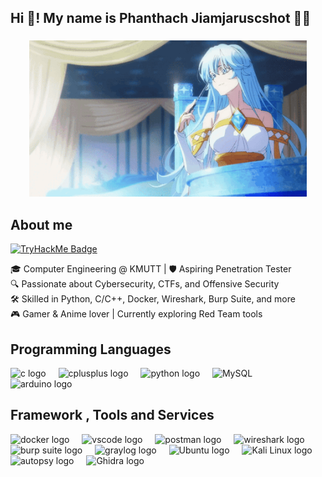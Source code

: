 <h2 align="left">Hi 👋! My name is Phanthach Jiamjaruscshot 🐱‍💻</h2>

###

<div align="center">
  <img src="tsue-to-tsurugi.gif" height="250" alt="Elfaria GIF" />
</div>

###

<h2 align="left">About me</h2>

[![TryHackMe Badge](https://tryhackme-badges.s3.amazonaws.com/proai.png)](https://tryhackme.com/p/proai)

<p align="left">🎓 Computer Engineering @ KMUTT | 🛡️ Aspiring Penetration Tester<br>🔍 Passionate about Cybersecurity, CTFs, and Offensive Security<br>🛠️ Skilled in Python, C/C++, Docker, Wireshark, Burp Suite, and more<br>🎮 Gamer & Anime lover | Currently exploring Red Team tools</p>

###

<h2 align="left">Programming Languages</h2>

<div align="left">
  <img src="https://cdn.jsdelivr.net/gh/devicons/devicon/icons/c/c-original.svg" height="60" alt="c logo" title="C"/>
  <img width="12" />
  <img src="https://cdn.jsdelivr.net/gh/devicons/devicon/icons/cplusplus/cplusplus-original.svg" height="60" alt="cplusplus logo" title="C++"/>
  <img width="12" />
  <img src="https://cdn.jsdelivr.net/gh/devicons/devicon/icons/python/python-original.svg" height="60" alt="python logo" title="Python"/>
  <img width="12" />
  <img src="https://raw.githubusercontent.com/marwin1991/profile-technology-icons/refs/heads/main/icons/mysql.png" height="60" alt="MySQL" title="MySQL"/>
  <img width="12" />
  <img src="https://cdn.jsdelivr.net/gh/devicons/devicon/icons/arduino/arduino-original.svg" height="60" alt="arduino logo" title="Arduino" />
  <img width="12" />
</div>

###

<h2 align="left">Framework , Tools and Services</h2>

<div align="left">
  <img src="https://cdn4.iconfinder.com/data/icons/logos-and-brands/512/97_Docker_logo_logos-512.png" height="60" alt="docker logo" />
  <img width="12" />
  <img src="https://cdn.jsdelivr.net/gh/devicons/devicon/icons/vscode/vscode-original.svg" height="60" alt="vscode logo" />
  <img width="12" />
  <img src="https://www.vectorlogo.zone/logos/getpostman/getpostman-icon.svg" height="60" alt="postman logo" />
  <img width="12" />
  <img src="https://upload.wikimedia.org/wikipedia/commons/c/c6/Wireshark_icon_new.png" height="60" alt="wireshark logo" />
  <img width="12" />
  <img src="https://upload.wikimedia.org/wikipedia/commons/thumb/e/e7/BurpSuite_Comunity_Edition.svg/550px-BurpSuite_Comunity_Edition.svg.png" height="60" alt="burp suite logo" />
  <img width="12" />
  <img src="https://static-00.iconduck.com/assets.00/graylog-icon-2048x1980-ebfbdmv3.png" height="60" alt="graylog logo" />
  <img width="12" />
  <img src="https://upload.wikimedia.org/wikipedia/commons/thumb/9/9e/UbuntuCoF.svg/1024px-UbuntuCoF.svg.png" height="60" alt="Ubuntu logo" />
  <img width="12" />
  <img src="https://upload.wikimedia.org/wikipedia/commons/2/2b/Kali-dragon-icon.svg" height="60" alt="Kali Linux logo" />
  <img width="12" />
  <img src="https://avatars.githubusercontent.com/u/866922?v=4" height="60" alt="autopsy logo" />
  <img width="12" />
  <img src="https://upload.wikimedia.org/wikipedia/commons/thumb/f/f6/Ghidra_logo.svg/250px-Ghidra_logo.svg.png" height="60" alt="Ghidra logo" />
</div>
